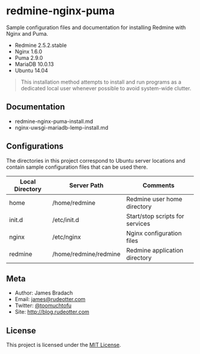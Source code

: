 redmine-nginx-puma
=========

Sample configuration files and documentation for installing Redmine with Nginx and Puma.

  - Redmine 2.5.2.stable
  - Nginx 1.6.0
  - Puma 2.9.0
  - MariaDB 10.0.13
  - Ubuntu 14.04


> This installation method attempts to install and run programs as a dedicated local user whenever possible to avoid system-wide clutter.

Documentation
----
* redmine-nginx-puma-install.md
* nginx-uwsgi-mariadb-lemp-install.md

Configurations
----
The directories in this project correspond to Ubuntu server locations and contain sample configuration files that can be used there.

| Local Directory | Server Path           | Comments                        |
|-----------------|-----------------------|---------------------------------|
| home            | /home/redmine         | Redmine user home directory     |
| init.d          | /etc/init.d           | Start/stop scripts for services |
| nginx           | /etc/nginx            | Nginx configuration files       |
| redmine         | /home/redmine/redmine | Redmine application directory   |

Meta
----
* Author: James Bradach
* Email: james@rudeotter.com
* Twitter: [@toomuchtofu](http://twitter.com/toomuchtofu)
* Site: http://blog.rudeotter.com

License
----

This project is licensed under the [MIT License](http://opensource.org/licenses/mit-license.php).
